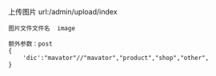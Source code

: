 上传图片
url:/admin/upload/index
~~~
图片文件文件名  image

额外参数：post
{
    'dic':"mavator"//"mavator","product","shop","other",
}
~~~